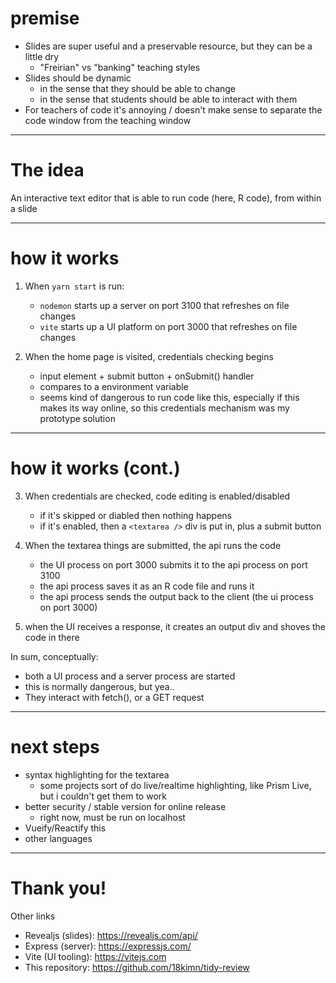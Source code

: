 # premise

- Slides are super useful and a preservable resource, but they can be a little
  dry
  - "Freirian" vs "banking" teaching styles
- Slides should be dynamic
  - in the sense that they should be able to change
  - in the sense that students should be able to interact with them
- For teachers of code it's annoying / doesn't make sense to separate the code
  window from the teaching window

---

# The idea

An interactive text editor that is able to run code (here, R code), from within
a slide

<div class = "run-r"></div>

---

# how it works

1. When `yarn start` is run:

   - `nodemon` starts up a server on port 3100 that refreshes on file changes
   - `vite` starts up a UI platform on port 3000 that refreshes on file changes

2. When the home page is visited, credentials checking begins

   - input element + submit button + onSubmit() handler
   - compares to a environment variable
   - seems kind of dangerous to run code like this, especially if this makes its
     way online, so this credentials mechanism was my prototype solution

---

# how it works (cont.)

3. When credentials are checked, code editing is enabled/disabled

   - if it's skipped or diabled then nothing happens
   - if it's enabled, then a `<textarea />` div is put in, plus a submit button

4. When the textarea things are submitted, the api runs the code

   - the UI process on port 3000 submits it to the api process on port 3100
   - the api process saves it as an R code file and runs it
   - the api process sends the output back to the client (the ui process on
     port 3000)

5. when the UI receives a response, it creates an output div and shoves the code
   in there

In sum, conceptually: 

- both a UI process and a server process are started 
- this is normally dangerous, but yea..
- They interact with fetch(), or a GET request

---

# next steps

<div class = "run-r"></div>

- syntax highlighting for the textarea
  - some projects sort of do live/realtime highlighting, like Prism Live, but i
    couldn't get them to work
- better security / stable version for online release
  - right now, must be run on localhost
- Vueify/Reactify this
- other languages

---

# Thank you!

Other links

- Revealjs (slides): https://revealjs.com/api/
- Express (server): https://expressjs.com/
- Vite (UI tooling): https://vitejs.com
- This repository: https://github.com/18kimn/tidy-review